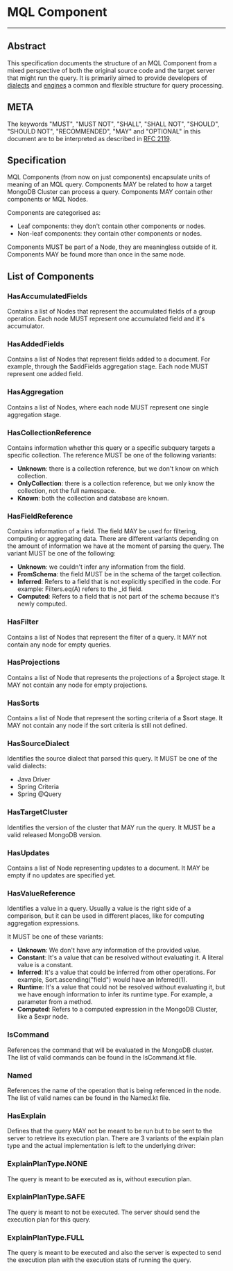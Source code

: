 # MQL Component
---------------

## Abstract

This specification documents the structure of an MQL Component from a mixed perspective of both
the original source code and the target server that might run the query. It is primarily aimed
to provide developers of [dialects](/packages/mongodb-mql-model/src/docs/md/mql-dialect/mql-dialect.md)
and [engines](/packages/mongodb-mql-model/src/docs/md/mql-engine/mql-engine.md) a common and 
flexible structure for query processing.

## META

The keywords "MUST", "MUST NOT", "SHALL", "SHALL NOT", "SHOULD", "SHOULD NOT", "RECOMMENDED", "MAY"
and "OPTIONAL" in this document are to be interpreted as described in [RFC 2119](https://www.ietf.org/rfc/rfc2119.txt).

## Specification

MQL Components (from now on just components) encapsulate units of meaning of an MQL query. Components
MAY be related to how a target MongoDB Cluster can process a query. Components MAY contain other components
or MQL Nodes.

Components are categorised as:

* Leaf components: they don't contain other components or nodes.
* Non-leaf components: they contain other components or nodes.

Components MUST be part of a Node, they are meaningless outside of it. Components MAY be found
more than once in the same node.

## List of Components

### HasAccumulatedFields

Contains a list of Nodes that represent the accumulated fields of a group operation. Each
node MUST represent one accumulated field and it's accumulator.

### HasAddedFields

Contains a list of Nodes that represent fields added to a document. For example, through the
$addFields aggregation stage. Each node MUST represent one added field.

### HasAggregation

Contains a list of Nodes, where each node MUST represent one single aggregation stage.

### HasCollectionReference

Contains information whether this query or a specific subquery targets a specific collection. The
reference MUST be one of the following variants:

* **Unknown**: there is a collection reference, but we don't know on which collection.
* **OnlyCollection**: there is a collection reference, but we only know the collection, not the full namespace.
* **Known**: both the collection and database are known.

### HasFieldReference

Contains information of a field. The field MAY be used for filtering, computing or aggregating data. 
There are different variants depending on the amount of information we have at the moment of parsing the query.
The variant MUST be one of the following:

* **Unknown**: we couldn't infer any information from the field.
* **FromSchema**: the field MUST be in the schema of the target collection.
* **Inferred**: Refers to a field that is not explicitly specified in the code. For example:
Filters.eq(A) refers to the _id field.
* **Computed**: Refers to a field that is not part of the schema because it's newly computed.

### HasFilter

Contains a list of Nodes that represent the filter of a query. It MAY not contain any
node for empty queries.

### HasProjections

Contains a list of Node that represents the projections of a $project stage. It MAY not
contain any node for empty projections.

### HasSorts

Contains a list of Node that represent the sorting criteria of a $sort stage. It MAY not
contain any node if the sort criteria is still not defined.

### HasSourceDialect

Identifies the source dialect that parsed this query. It MUST be one of the valid dialects:

* Java Driver
* Spring Criteria
* Spring @Query

### HasTargetCluster

Identifies the version of the cluster that MAY run the query. It MUST be a valid released MongoDB 
version.

### HasUpdates

Contains a list of Node representing updates to a document. It MAY be empty if no updates are
specified yet.

### HasValueReference

Identifies a value in a query. Usually a value is the right side of a comparison,
but it can be used in different places, like for computing aggregation expressions.

It MUST be one of these variants:

* **Unknown**: We don't have any information of the provided value.
* **Constant**: It's a value that can be resolved without evaluating it. A literal value is a constant.
* **Inferred**: It's a value that could be inferred from other operations. For example, Sort.ascending("field") would have an Inferred(1).
* **Runtime**: It's a value that could not be resolved without evaluating it, but we have enough information
to infer its runtime type. For example, a parameter from a method.
* **Computed**: Refers to a computed expression in the MongoDB Cluster, like a $expr node.

### IsCommand

References the command that will be evaluated in the MongoDB cluster. The list of
valid commands can be found in the IsCommand.kt file.

### Named

References the name of the operation that is being referenced in the node. The list
of valid names can be found in the Named.kt file.

### HasExplain

Defines that the query MAY not be meant to be run but to be sent to the server to retrieve its
execution plan. There are 3 variants of the explain plan type and the actual implementation is
left to the underlying driver:

### ExplainPlanType.NONE

The query is meant to be executed as is, without execution plan.

### ExplainPlanType.SAFE

The query is meant to not be executed. The server should send the execution plan for this query.

### ExplainPlanType.FULL

The query is meant to be executed and also the server is expected to send the execution plan with
the execution stats of running the query.
